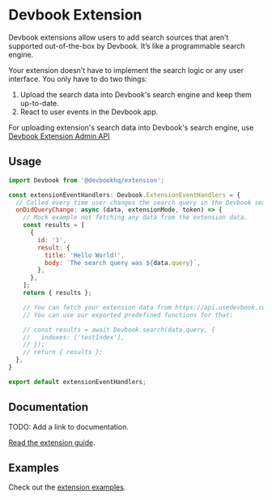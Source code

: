 # Devbook Extension
Devbook extensions allow users to add search sources that aren’t supported out-of-the-box by Devbook. It’s like a programmable search engine.

Your extension doesn’t have to implement the search logic or any user interface. You only have to do two things:
1) Upload the search data into Devbook's search engine and keep them up-to-date.
2) React to user events in the Devbook app.

For uploading extension's search data into Devbook's search engine, use [Devbook Extension Admin API](https://github.com/DevbookHQ/devbook-extension-admin-node)

## Usage
```js
import Devbook from '@devbookhq/extension';

const extensionEventHandlers: Devbook.ExtensionEventHandlers = {
  // Called every time user changes the search query in the Devbook search input.
  onDidQueryChange: async (data, extensionMode, token) => {
    // Mock example not fetching any data from the extension data.
    const results = [
      {
        id: '1',
        result: {
          title: 'Hello World!',
          body: `The search query was ${data.query}`,
        },
      },
    ];
    return { results };

    // You can fetch your extension data from https://api.usedevbook.com/v1/extension/:yourExtensionID/entry/query.
    // You can use our exported predefined functions for that:

    // const results = await Devbook.search(data.query, {
    //   indexes: ['testIndex'],
    // });
    // return { results };
  },
}

export default extensionEventHandlers;
```

## Documentation
TODO: Add a link to documentation.

[Read the extension guide](https://docs.google.com/document/d/1XD0LJBnSRSo0CpJCKIi7K7dwSGi-USF6Bu0P-VKyeAo/edit#).

## Examples
Check out the [extension examples](https://github.com/DevbookHQ/devbook-extension-examples).

